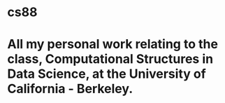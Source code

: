 # cs88 
# All my personal work relating to the class, Computational Structures in Data Science, at the University of California - Berkeley. 
